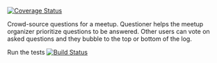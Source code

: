 [![Coverage Status](https://coveralls.io/repos/github/aaronsekisambu/Questioner/badge.svg?branch=master)](https://coveralls.io/github/aaronsekisambu/Questioner?branch=master)

Crowd-source questions for a meetup. Questioner helps the meetup organizer prioritize
questions to be answered. Other users can vote on asked questions and they bubble to the top
or bottom of the log.


Run the tests
[![Build Status](https://travis-ci.com/aaronsekisambu/Questioner.svg?branch=develop)](https://travis-ci.com/aaronsekisambu/Questioner)


